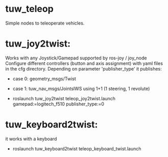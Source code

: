 # tuw_teleop
Simple nodes to teleoperate vehicles. 

# tuw_joy2twist: 
Works with any Joystick/Gamepad supported by ros-joy / joy_node
Configure different controllers (button and axis assignment) with yaml files
in the cfg directory.
Depending on parameter 'publisher_type' it publishes:
- case 0: geometry_msgs/Twist
- case 1: tuw_nav_msgs/JointsIWS using 1+1 (1 steering, 1 revolute)

- roslaunch tuw_joy2twist teleop_joy2twist.launch gamepad:=logitech_f510 publisher_type:=0

# tuw_keyboard2twist: 
it works with a keyboard 
- roslaunch tuw_keyboard2twist teleop_keyboard_twist.launch 
